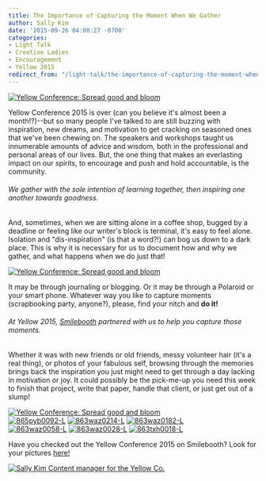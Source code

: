 ```yaml
---
title: The Importance of Capturing the Moment When We Gather
author: Sally Kim
date: '2015-09-26 04:00:27 -0700'
categories:
- Light Talk
- Creative Ladies
- Encouragement
- Yellow 2015
redirect_from: "/light-talk/the-importance-of-capturing-the-moment-when-we-gather/"
---
```


[![Yellow Conference: Spread good and bloom](https://yellow-blog-images.imgix.net/2015/09/863waz0264-L1.jpg)](https://yellow-blog-images.imgix.net/2015/09/863waz0264-L1.jpg)

Yellow Conference 2015 is over (can you believe it's almost been a month!?)--but so many people I've talked to are still buzzing with inspiration, new dreams, and motivation to get cracking on seasoned ones that we've been chewing on. The speakers and workshops taught us innumerable amounts of advice and wisdom, both in the professional and personal areas of our lives. But, the one thing that makes an everlasting impact on our spirits, to encourage and push and hold accountable, is the community.

###### We gather with the sole intention of learning together, then inspiring one another towards goodness.

And, sometimes, when we are sitting alone in a coffee shop, bugged by a deadline or feeling like our writer's block is terminal, it's easy to feel alone. Isolation and "dis-inspiration" (is that a word?!) can bog us down to a dark place. This is why it is necessary for us to document how and why we gather, and what happens when we do just that!

[![Yellow Conference: Spread good and bloom](https://yellow-blog-images.imgix.net/2015/09/Untitled-12.jpg)](https://yellow-blog-images.imgix.net/2015/09/Untitled-12.jpg)

It may be through journaling or blogging. Or it may be through a Polaroid or your smart phone. Whatever way you like to capture moments (scrapbooking party, anyone?), please, find your nitch and **do it!**

###### At Yellow 2015, [Smilebooth](http://smilebooth.com/#/blog/) partnered with us to help you capture those moments.

Whether it was with new friends or old friends, messy volunteer hair (it's a real thing), or photos of your fabulous self, browsing through the memories brings back the inspiration you just might need to get through a day lacking in motivation or joy. It could possibly be the pick-me-up you need this week to finish that project, write that paper, handle that client, or just get out of a slump!

[![Yellow Conference: Spread good and bloom](https://yellow-blog-images.imgix.net/2015/09/8665ag0154-L.jpg)](https://yellow-blog-images.imgix.net/2015/09/8665ag0154-L.jpg)[  
](https://yellow-blog-images.imgix.net/2015/09/8665ag0050-L.jpg)[![865pyb0092-L](https://yellow-blog-images.imgix.net/2015/09/865pyb0092-L.jpg)](https://yellow-blog-images.imgix.net/2015/09/865pyb0092-L.jpg) [![863waz0214-L](https://yellow-blog-images.imgix.net/2015/09/863waz0214-L.jpg)](https://yellow-blog-images.imgix.net/2015/09/863waz0214-L.jpg) [![863waz0182-L](https://yellow-blog-images.imgix.net/2015/09/863waz0182-L.jpg)](https://yellow-blog-images.imgix.net/2015/09/863waz0182-L.jpg)[  
](https://yellow-blog-images.imgix.net/2015/09/863waz0110-L.jpg)[![863waz0058-L](https://yellow-blog-images.imgix.net/2015/09/863waz0058-L1.jpg)](https://yellow-blog-images.imgix.net/2015/09/863waz0058-L1.jpg) [![863waz0028-L](https://yellow-blog-images.imgix.net/2015/09/863waz0028-L.jpg)](https://yellow-blog-images.imgix.net/2015/09/863waz0028-L.jpg) [![863txh0018-L](https://yellow-blog-images.imgix.net/2015/09/863txh0018-L.jpg)](https://yellow-blog-images.imgix.net/2015/09/863txh0018-L.jpg)

Have you checked out the Yellow Conference 2015 on Smilebooth? Look for your pictures [here!](https://smilebooth.smugmug.com/gallery/51643998_XzzfDJ/)

[![Sally Kim Content manager for the Yellow Co.](https://yellow-blog-images.imgix.net/2015/07/sallykim.jpg)](http://lettersfromamister.tumblr.com/)
